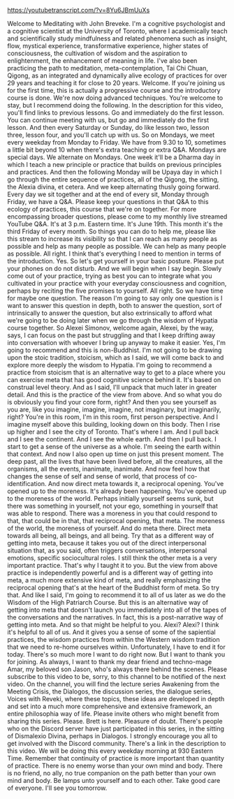 https://youtubetranscript.com/?v=8Yu6JBmUuXs

 Welcome to Meditating with John Breveke. I'm a cognitive psychologist and a cognitive scientist at the University of Toronto, where I academically teach and scientifically study mindfulness and related phenomena such as insight, flow, mystical experience, transformative experience, higher states of consciousness, the cultivation of wisdom and the aspiration to enlightenment, the enhancement of meaning in life. I've also been practicing the path to meditation, meta-contemplation, Tai Chi Chuan, Qigong, as an integrated and dynamically alive ecology of practices for over 29 years and teaching it for close to 20 years. Welcome. If you're joining us for the first time, this is actually a progressive course and the introductory course is done. We're now doing advanced techniques. You're welcome to stay, but I recommend doing the following. In the description for this video, you'll find links to previous lessons. Go and immediately do the first lesson. You can continue meeting with us, but go and immediately do the first lesson. And then every Saturday or Sunday, do like lesson two, lesson three, lesson four, and you'll catch up with us. So on Mondays, we meet every weekday from Monday to Friday. We have from 9.30 to 10, sometimes a little bit beyond 10 when there's extra teaching or extra Q&A. Mondays are special days. We alternate on Mondays. One week it'll be a Dharma day in which I teach a new principle or practice that builds on previous principles and practices. And then the following Monday will be Upaya day in which I go through the entire sequence of practices, all of the Qigong, the sitting, the Alexia divina, et cetera. And we keep alternating thusly going forward. Every day we sit together and at the end of every sit, Monday through Friday, we have a Q&A. Please keep your questions in that Q&A to this ecology of practices, this course that we're on together. For more encompassing broader questions, please come to my monthly live streamed YouTube Q&A. It's at 3 p.m. Eastern time. It's June 19th. This month it's the third Friday of every month. So things you can do to help me, please like this stream to increase its visibility so that I can reach as many people as possible and help as many people as possible. We can help as many people as possible. All right. I think that's everything I need to mention in terms of the introduction. Yes. So let's get yourself in your basic posture. Please put your phones on do not disturb. And we will begin when I say begin. Slowly come out of your practice, trying as best you can to integrate what you cultivated in your practice with your everyday consciousness and cognition, perhaps by reciting the five promises to yourself. All right. So we have time for maybe one question. The reason I'm going to say only one question is I want to answer this question in depth, both to answer the question, sort of intrinsically to answer the question, but also extrinsically to afford what we're going to be doing later when we go through the wisdom of Hypatia course together. So Alexei Simonov, welcome again, Alexei, by the way, says, I can focus on the past but struggling and that I keep drifting away into conversation with whoever I bring up anyway to make it easier. Yes, I'm going to recommend and this is non-Buddhist. I'm not going to be drawing upon the stoic tradition, stoicism, which as I said, we will come back to and explore more deeply the wisdom to Hypatia. I'm going to recommend a practice from stoicism that is an alternative way to get to a place where you can exercise meta that has good cognitive science behind it. It's based on construal level theory. And as I said, I'll unpack that much later in greater detail. And this is the practice of the view from above. And so what you do is obviously you find your core form, right? And then you see yourself as you are, like you imagine, imagine, imagine, not imaginary, but imaginarily, right? You're in this room, I'm in this room, first person perspective. And I imagine myself above this building, looking down on this body. Then I rise up higher and I see the city of Toronto. That's where I am. And I pull back and I see the continent. And I see the whole earth. And then I pull back. I start to get a sense of the universe as a whole. I'm seeing the earth within that context. And now I also open up time on just this present moment. The deep past, all the lives that have been lived before, all the creatures, all the organisms, all the events, inanimate, inanimate. And now feel how that changes the sense of self and sense of world, that process of co-identification. And now direct meta towards it, a reciprocal opening. You've opened up to the moreness. It's already been happening. You've opened up to the moreness of the world. Perhaps initially yourself seems sunk, but there was something in yourself, not your ego, something in yourself that was able to respond. There was a moreness in you that could respond to that, that could be in that, that reciprocal opening, that meta. The moreness of the world, the moreness of yourself. And do meta there. Direct meta towards all being, all beings, and all being. Try that as a different way of getting into meta, because it takes you out of the direct interpersonal situation that, as you said, often triggers conversations, interpersonal emotions, specific sociocultural roles. I still think the other meta is a very important practice. That's why I taught it to you. But the view from above practice is independently powerful and is a different way of getting into meta, a much more extensive kind of meta, and really emphasizing the reciprocal opening that's at the heart of the Buddhist form of meta. So try that. And like I said, I'm going to recommend it to all of us later as we do the Wisdom of the High Patriarch Course. But this is an alternative way of getting into meta that doesn't launch you immediately into all of the tapes of the conversations and the narratives. In fact, this is a post-narrative way of getting into meta. And so that might be helpful to you. Alexi? Alexi? I think it's helpful to all of us. And it gives you a sense of some of the sapiential practices, the wisdom practices from within the Western wisdom tradition that we need to re-home ourselves within. Unfortunately, I have to end it for today. There's so much more I want to do right now. But I want to thank you for joining. As always, I want to thank my dear friend and techno-mage Amar, my beloved son Jason, who's always there behind the scenes. Please subscribe to this video to be, sorry, to this channel to be notified of the next video. On the channel, you will find the lecture series Awakening from the Meeting Crisis, the Dialogos, the discussion series, the dialogue series, Voices with Reveki, where these topics, these ideas are developed in depth and set into a much more comprehensive and extensive framework, an entire philosophia way of life. Please invite others who might benefit from sharing this series. Please. Brett is here. Pleasure of doubt. There's people who on the Discord server have just participated in this series, in the sitting of Dismalexio Divina, perhaps in Dialogos. I strongly encourage you all to get involved with the Discord community. There's a link in the description to this video. We will be doing this every weekday morning at 930 Eastern Time. Remember that continuity of practice is more important than quantity of practice. There is no enemy worse than your own mind and body. There is no friend, no ally, no true companion on the path better than your own mind and body. Be lamps unto yourself and to each other. Take good care of everyone. I'll see you tomorrow.